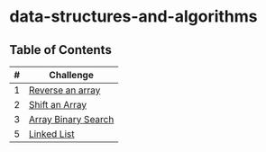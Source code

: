 # data-structures-and-algorithms

## Table of Contents

\# | Challenge 
--- | ---
1 | [Reverse an array](https://github.com/zatar-401-advanced-javascript/data-structures-and-algorithms/blob/main/challenges/arrayReverse/)
2 | [Shift an Array](https://github.com/zatar-401-advanced-javascript/data-structures-and-algorithms/blob/main/challenges/arrayShift/)
3 | [Array Binary Search](https://github.com/zatar-401-advanced-javascript/data-structures-and-algorithms/blob/main/challenges/arrayBinarySearch/)
5 | [Linked List](https://github.com/zatar-401-advanced-javascript/data-structures-and-algorithms/blob/main/Data-Structures/linkedList/)